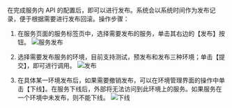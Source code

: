 在完成服务内 API 的配置后，即可以进行发布。系统会以系统时间作为发布记录，便于根据需要进行发布回滚。操作步骤：

1. 在服务页面的服务标签页中，选择需要发布的服务，单击其右边的【发布】按钮。
![服务发布](http://imgcache.tce.fsphere.cn/image/mc.qcloudimg.com/static/img/0a9f7cbeace15fd5655e41ef80a13346/image.png)

2. 选择需要发布服务的环境，目前支持测试，预发布和发布三种环境；单击【提交】，即可进行调用。
![发布](http://imgcache.tce.fsphere.cn/image/mc.qcloudimg.com/static/img/0250450229047584ff528c75c4153a22/image.png)

3. 在具体某一环境发布后，如果需要撤销发布，可以在环境管理界面的操作中单击【下线】。在服务下线后，外部将无法访问到此环境上的服务。如果服务在一个环境中未发布，则不能下线。
![下线](http://imgcache.tce.fsphere.cn/image/mc.qcloudimg.com/static/img/fea27042ba327a84224a9d44898ebe56/image.png)